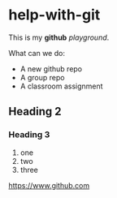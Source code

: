 # help-with-git
This is my **github** *playground*.

What can we do:
- A new github repo
- A group repo
- A classroom assignment


## Heading 2
### Heading 3
1. one
2. two
3. three


https://www.github.com